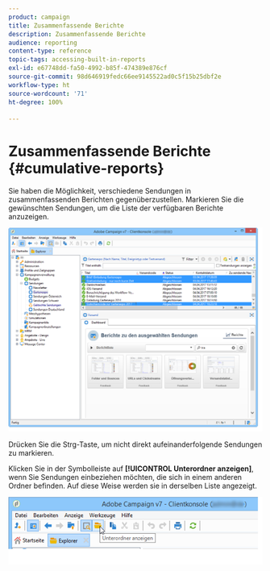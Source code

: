 ```yaml
---
product: campaign
title: Zusammenfassende Berichte
description: Zusammenfassende Berichte
audience: reporting
content-type: reference
topic-tags: accessing-built-in-reports
exl-id: e67748dd-fa50-4992-b85f-474389e876cf
source-git-commit: 98d646919fedc66ee9145522ad0c5f15b25dbf2e
workflow-type: ht
source-wordcount: '71'
ht-degree: 100%

---
```


# Zusammenfassende Berichte {#cumulative-reports}

Sie haben die Möglichkeit, verschiedene Sendungen in zusammenfassenden Berichten gegenüberzustellen. Markieren Sie die gewünschten Sendungen, um die Liste der verfügbaren Berichte anzuzeigen.

![](assets/s_ncs_user_report_compare_tab.png)

Drücken Sie die Strg-Taste, um nicht direkt aufeinanderfolgende Sendungen zu markieren.

Klicken Sie in der Symbolleiste auf **[!UICONTROL Unterordner anzeigen]**, wenn Sie Sendungen einbeziehen möchten, die sich in einem anderen Ordner befinden. Auf diese Weise werden sie in derselben Liste angezeigt.

![](assets/s_ncs_user_display_children_icon.png)
